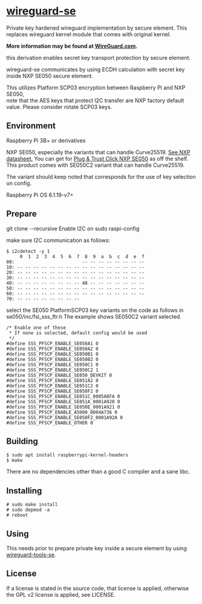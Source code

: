 # [wireguard-se](https://www.wireguard.com/)  

Private key hardened wireguard implementation by secure element.
This replaces wireguard kernel module that comes with original kernel.

**More information may be found at [WireGuard.com](https://www.wireguard.com/).**

this derivation enables secret key transport protection by secure element.

wireguard-se communicates by using ECDH calculation with secret key inside NXP SE050 secure element.

This utilizes Platform SCP03 encryption between Raspberry Pi and NXP SE050,  
note that the AES keys that protect I2C transfer are NXP factory default value.
Please consider rotate SCP03 keys.

## Environment

Raspberry Pi 3B+ or derivatives

NXP SE050, especially the variants that can handle Curve25519. [See NXP datasheet.](https://www.nxp.jp/docs/en/application-note/AN12436.pdf)
You can get for [Plug & Trust Click NXP SE050](https://www.mikroe.com/plugtrust-click) as off the shelf.
This product comes with SE050C2 variant that can handle Curve25519.

The variant should keep noted that corresponds for the use of key selection on config.

Raspberry Pi OS 6.1.19-v7+

## Prepare

git clone --recursive 
Enable I2C on sudo raspi-config

make sure I2C communication as follows:

```
$ i2cdetect -y 1
     0  1  2  3  4  5  6  7  8  9  a  b  c  d  e  f
00:                         -- -- -- -- -- -- -- --
10: -- -- -- -- -- -- -- -- -- -- -- -- -- -- -- --
20: -- -- -- -- -- -- -- -- -- -- -- -- -- -- -- --
30: -- -- -- -- -- -- -- -- -- -- -- -- -- -- -- --
40: -- -- -- -- -- -- -- -- 48 -- -- -- -- -- -- --
50: -- -- -- -- -- -- -- -- -- -- -- -- -- -- -- --
60: -- -- -- -- -- -- -- -- -- -- -- -- -- -- -- --
70: -- -- -- -- -- -- -- --
```


select the SE050 PlatformSCP03 key variants on the code as follows in se050/inc/fsl_sss_ftr.h
The example shows SE050C2 variant selected.

```
/* Enable one of these
 * If none is selected, default config would be used
 */
#define SSS_PFSCP_ENABLE_SE050A1 0
#define SSS_PFSCP_ENABLE_SE050A2 0
#define SSS_PFSCP_ENABLE_SE050B1 0
#define SSS_PFSCP_ENABLE_SE050B2 0
#define SSS_PFSCP_ENABLE_SE050C1 0
#define SSS_PFSCP_ENABLE_SE050C2 1
#define SSS_PFSCP_ENABLE_SE050_DEVKIT 0
#define SSS_PFSCP_ENABLE_SE051A2 0
#define SSS_PFSCP_ENABLE_SE051C2 0
#define SSS_PFSCP_ENABLE_SE050F2 0
#define SSS_PFSCP_ENABLE_SE051C_0005A8FA 0
#define SSS_PFSCP_ENABLE_SE051A_0001A920 0
#define SSS_PFSCP_ENABLE_SE050E_0001A921 0
#define SSS_PFSCP_ENABLE_A5000_0004A736 0
#define SSS_PFSCP_ENABLE_SE050F2_0001A92A 0
#define SSS_PFSCP_ENABLE_OTHER 0
```

## Building

    $ sudo apt install raspberrypi-kernel-headers
    $ make

There are no dependencies other than a good C compiler and a sane libc.

## Installing

    # sudo make install
    # sudo depmod -a
    # reboot

## Using

This needs prior to prepare private key inside a secure element by using [wireguard-tools-se](https://github.com/kmwebnet/wireguard-tools-se).

## License

If a license is stated in the source code, that license is applied, otherwise the GPL v2 license is applied, see LICENSE.
